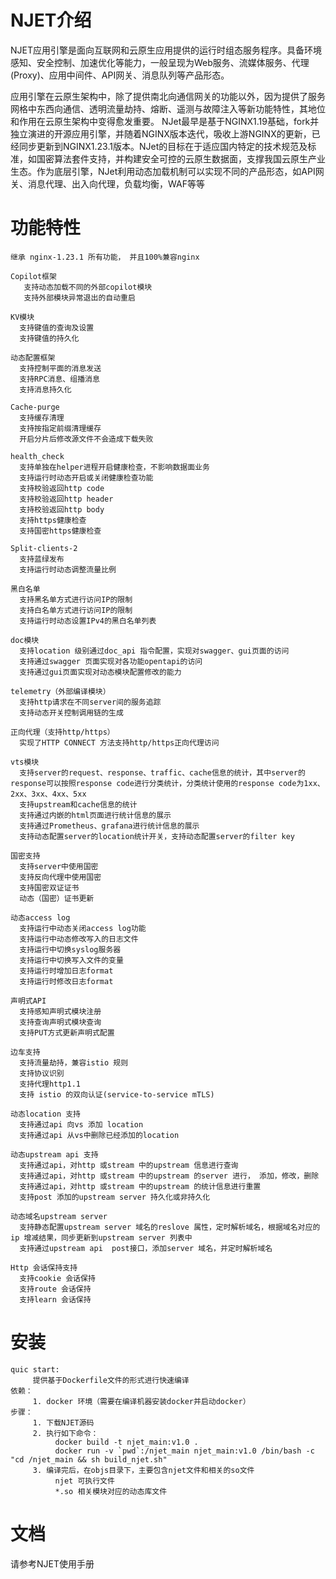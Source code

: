 NJET介绍
============
NJET应用引擎是面向互联网和云原生应用提供的运行时组态服务程序。具备环境感知、安全控制、加速优化等能力，一般呈现为Web服务、流媒体服务、代理(Proxy)、应用中间件、API网关、消息队列等产品形态。
 
应用引擎在云原生架构中，除了提供南北向通信网关的功能以外，因为提供了服务网格中东西向通信、透明流量劫持、熔断、遥测与故障注入等新功能特性，其地位和作用在云原生架构中变得愈发重要。
NJet最早是基于NGINX1.19基础，fork并独立演进的开源应用引擎，并随着NGINX版本迭代，吸收上游NGINX的更新，已经同步更新到NGINX1.23.1版本。NJet的目标在于适应国内特定的技术规范及标准，如国密算法套件支持，并构建安全可控的云原生数据面，支撑我国云原生产业生态。作为底层引擎，NJet利用动态加载机制可以实现不同的产品形态，如API网关、消息代理、出入向代理，负载均衡，WAF等等


功能特性
========
```
继承 nginx-1.23.1 所有功能， 并且100%兼容nginx

Copilot框架
   支持动态加载不同的外部copilot模块
   支持外部模块异常退出的自动重启

KV模块
  支持键值的查询及设置
  支持键值的持久化

动态配置框架
  支持控制平面的消息发送
  支持RPC消息、组播消息
  支持消息持久化

Cache-purge
  支持缓存清理
  支持按指定前缀清理缓存
  开启分片后修改源文件不会造成下载失败

health_check
  支持单独在helper进程开启健康检查，不影响数据面业务
  支持运行时动态开启或关闭健康检查功能
  支持校验返回http code
  支持校验返回http header
  支持校验返回http body
  支持https健康检查
  支持国密https健康检查

Split-clients-2
  支持蓝绿发布
  支持运行时动态调整流量比例

黑白名单
  支持黑名单方式进行访问IP的限制
  支持白名单方式进行访问IP的限制
  支持运行时动态设置IPv4的黑白名单列表 

doc模块
  支持location 级别通过doc_api 指令配置，实现对swagger、gui页面的访问
  支持通过swagger 页面实现对各功能opentapi的访问
  支持通过gui页面实现对动态模块配置修改的能力

telemetry（外部编译模块）
  支持http请求在不同server间的服务追踪
  支持动态开关控制调用链的生成

正向代理（支持http/https）
  实现了HTTP CONNECT 方法支持http/https正向代理访问

vts模块
  支持server的request、response、traffic、cache信息的统计，其中server的response可以按照response code进行分类统计，分类统计使用的response code为1xx、2xx、3xx、4xx、5xx
  支持upstream和cache信息的统计
  支持通过内嵌的html页面进行统计信息的展示
  支持通过Prometheus、grafana进行统计信息的展示
  支持动态配置server的location统计开关，支持动态配置server的filter key

国密支持
  支持server中使用国密
  支持反向代理中使用国密
  支持国密双证证书
  动态（国密）证书更新

动态access log
  支持运行中动态关闭access log功能
  支持运行中动态修改写入的日志文件
  支持运行中切换syslog服务器
  支持运行中切换写入文件的变量
  支持运行时增加日志format
  支持运行时修改日志format

声明式API
  支持感知声明式模块注册
  支持查询声明式模块查询
  支持PUT方式更新声明式配置

边车支持
  支持流量劫持，兼容istio 规则
  支持协议识别
  支持代理http1.1
  支持 istio 的双向认证(service-to-service mTLS)

动态location 支持
  支持通过api 向vs 添加 location
  支持通过api 从vs中删除已经添加的location

动态upstream api 支持
  支持通过api，对http 或stream 中的upstream 信息进行查询
  支持通过api，对http 或stream 中的upstream 的server 进行， 添加，修改，删除
  支持通过api，对http 或stream 中的upstream 的统计信息进行重置
  支持post 添加的upstream server 持久化或非持久化 

动态域名upstream server
  支持静态配置upstream server 域名的reslove 属性，定时解析域名，根据域名对应的ip 增减结果，同步更新到upstream server 列表中
  支持通过upstream api  post接口，添加server 域名，并定时解析域名

Http 会话保持支持
  支持cookie 会话保持
  支持route 会话保持
  支持learn 会话保持  

```


安装
============
```
quic start:
     提供基于Dockerfile文件的形式进行快速编译
依赖：
     1. docker 环境（需要在编译机器安装docker并启动docker）
步骤：    
     1. 下载NJET源码
     2. 执行如下命令：
          docker build -t njet_main:v1.0 .
          docker run -v `pwd`:/njet_main njet_main:v1.0 /bin/bash -c "cd /njet_main && sh build_njet.sh"
     3. 编译完后，在objs目录下，主要包含njet文件和相关的so文件
          njet 可执行文件
          *.so 相关模块对应的动态库文件

```

文档
=============
请参考NJET使用手册
